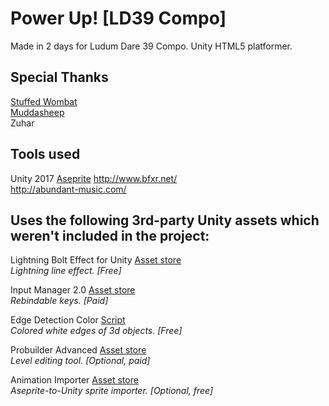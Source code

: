 # Power Up! [LD39 Compo]
Made in 2 days for Ludum Dare 39 Compo. Unity HTML5 platformer.

## Special Thanks
[Stuffed Wombat](https://twitter.com/wombatstuff)  
[Muddasheep](http://muddasheep.com/)  
Zuhar

## Tools used
Unity 2017
[Aseprite](https://www.aseprite.org/)
http://www.bfxr.net/  
http://abundant-music.com/

## Uses the following 3rd-party Unity assets which weren't included in the project:

Lightning Bolt Effect for Unity [Asset store](https://www.assetstore.unity3d.com/en/#!/content/59471)  
*Lightning line effect. [Free]*

Input Manager 2.0 [Asset store](https://www.assetstore.unity3d.com/en/#!/content/89891)  
*Rebindable keys. [Paid]*

Edge Detection Color [Script](https://forum.unity3d.com/threads/image-effect-edge-detect-normals-colours-rel.310280/)  
*Colored white edges of 3d objects. [Free]*

Probuilder Advanced [Asset store](https://www.assetstore.unity3d.com/en/#!/content/3558)  
*Level editing tool. [Optional, paid]*

Animation Importer [Asset store](https://github.com/talecrafter/AnimationImporter)  
*Aseprite-to-Unity sprite importer. [Optional, free]*
